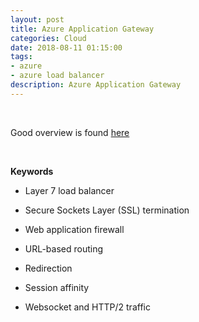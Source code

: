 ```yaml
---
layout: post
title: Azure Application Gateway
categories: Cloud
date: 2018-08-11 01:15:00
tags:
- azure
- azure load balancer
description: Azure Application Gateway 
---
```

<br/>

Good overview is found [here](https://docs.microsoft.com/en-in/azure/application-gateway/overview)

<br/>

**Keywords**

* Layer 7 load balancer                           

* Secure Sockets Layer (SSL) termination       

* Web application firewall         

* URL-based routing          

* Redirection       

* Session affinity    

* Websocket and HTTP/2 traffic      


